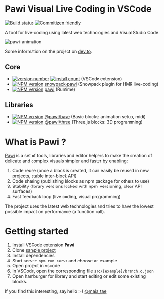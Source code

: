 # Pawi Visual Live Coding in VSCode

[![Build status][travis-image]][travis-url]
[![Commitizen friendly][commitizen-image]][commitizen-url]

A tool for live-coding using latest web technologies and Visual Studio Code.

![pawi-animation][animation-url]

Some information on the project on [dev.to][article-url].

[travis-image]: https://img.shields.io/travis/pawijs/pawi.svg?style=flat
[travis-url]: https://travis-ci.com/pawijs/pawi
[commitizen-image]: https://img.shields.io/badge/commitizen-friendly-brightgreen.svg?style=flat
[commitizen-url]: http://commitizen.github.io/cz-cli/
[build-url]: https://github.com/tuist-org/tuist/tree/next/packages/@tuist/build
[build-image]: https://img.shields.io/npm/v/@tuist/build.svg?style=flat
[build-npm]: https://npmjs.org/package/@tuist/build
[article-url]: https://dev.to/maia_tae/visual-live-coding-proof-of-concept-1o7l
[animation-url]: https://user-images.githubusercontent.com/79422935/110322560-2e879380-8078-11eb-97d1-bb8e02bbf9fc.gif

## Core

- [![version number][vscode-version]][vscode-url] [![install count][vscode-count]][vscode-count-url]
  (VSCode extension)
- [![NPM version][snow-image]][snow-npm] [snowpack-pawi][snow-url]
  (Snowpack plugin for HMR live-coding)
- [![NPM version][pawi-image]][pawi-npm] [pawi][pawi-url]
  (Runtime)

## Libraries

- [![NPM version][base-image]][base-npm] [@pawi/base][base-url]
  (Basic blocks: animation setup, midi)
- [![NPM version][three-image]][three-npm] [@pawi/three][three-url]
  (Three.js blocks: 3D programming)

# What is Pawi ?

[Pawi](https://pawijs.org/) is a set of tools, libraries and editor helpers
to make the creation of delicate and complex visuals simpler and faster by
enabling:

1. Code reuse (once a block is created, it can easily be reused in new projects, stable inter-block API)
2. Code sharing (publishing blocks as npm package for others to use)
3. Stability (library versions locked with npm, versioning, clear API surfaces)
4. Fast feedback loop (live coding, visual programming)

The project uses the latest web technologies and tries to have the lowest possible
impact on performance (a function call).

[vscode-version]: https://vsmarketplacebadge.apphb.com/version-short/pawijs.vscode-pawi.svg
[vscode-url]: https://marketplace.visualstudio.com/items?itemName=pawijs.vscode-pawi
[vscode-count]: https://vsmarketplacebadge.apphb.com/installs-short/pawijs.vscode-pawi.svg
[vscode-count-url]: https://marketplace.visualstudio.com/items?itemName=pawijs.vscode-pawi
[snow-url]: https://github.com/pawijs/pawi/tree/next/packages/node_modules/snowpack-pawi
[snow-image]: https://img.shields.io/npm/v/snowpack-pawi.svg?style=flat
[snow-npm]: https://npmjs.org/package/snowpack-pawi
[pawi-url]: https://github.com/pawijs/pawi/tree/next/packages/node_modules/pawi
[pawi-image]: https://img.shields.io/npm/v/pawi.svg?style=flat
[pawi-npm]: https://npmjs.org/package/pawi
[base-url]: https://github.com/pawijs/pawi/tree/next/packages/node_modules/@pawi/base
[base-image]: https://img.shields.io/npm/v/@pawi/base.svg?style=flat
[base-npm]: https://npmjs.org/package/@pawi/base
[three-url]: https://github.com/pawijs/pawi/tree/next/packages/node_modules/@pawi/three
[three-image]: https://img.shields.io/npm/v/@pawi/three.svg?style=flat
[three-npm]: https://npmjs.org/package/@pawi/three

# Getting started

1. Install VSCode extension **Pawi**
2. Clone [sample project][sample-url]
3. Install dependencies
4. Start server: `npm run serve` and choose an example
5. Open project in vscode
6. In VSCode, open the corresponding file `src/[example]/branch.o.json`
7. Open hamburger for library and start editing or edit some existing blocks.

If you find this interesting, say hello :-) [@maia_tae][twitter-url]

[sample-url]: https://github.com/pawijs/sample-project
[twitter-url]: https://twitter.com/maia_tae
